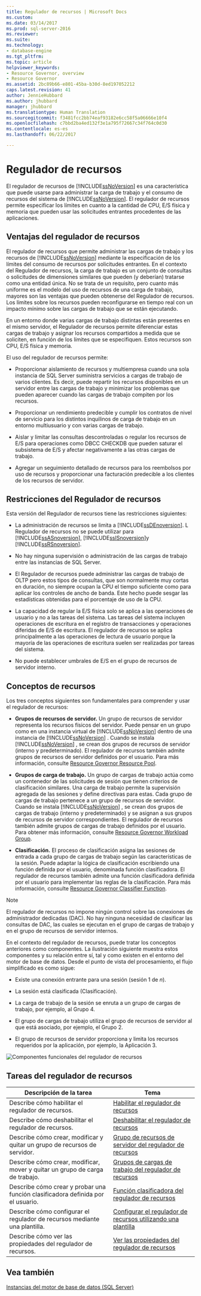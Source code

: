 ```yaml
---
title: Regulador de recursos | Microsoft Docs
ms.custom: 
ms.date: 03/14/2017
ms.prod: sql-server-2016
ms.reviewer: 
ms.suite: 
ms.technology:
- database-engine
ms.tgt_pltfrm: 
ms.topic: article
helpviewer_keywords:
- Resource Governor, overview
- Resource Governor
ms.assetid: 2bc89b66-e801-45ba-b30d-8ed197052212
caps.latest.revision: 41
author: JennieHubbard
ms.author: jhubbard
manager: jhubbard
ms.translationtype: Human Translation
ms.sourcegitcommit: f3481fcc2bb74eaf93182e6cc58f5a06666e10f4
ms.openlocfilehash: c7bbd2ba4ed132f3e1a795f72667c34f764c0d30
ms.contentlocale: es-es
ms.lasthandoff: 06/22/2017

---
```

# <a name="resource-governor"></a>Regulador de recursos
  El regulador de recursos de [!INCLUDE[ssNoVersion](../../includes/ssnoversion-md.md)] es una característica que puede usarse para administrar la carga de trabajo y el consumo de recursos del sistema de [!INCLUDE[ssNoVersion](../../includes/ssnoversion-md.md)]. El regulador de recursos permite especificar los límites en cuanto a la cantidad de CPU, E/S física y memoria que pueden usar las solicitudes entrantes procedentes de las aplicaciones.  
  
## <a name="benefits-of-resource-governor"></a>Ventajas del regulador de recursos  
 El regulador de recursos que permite administrar las cargas de trabajo y los recursos de [!INCLUDE[ssNoVersion](../../includes/ssnoversion-md.md)] mediante la especificación de los límites del consumo de recursos por solicitudes entrantes. En el contexto del Regulador de recursos, la carga de trabajo es un conjunto de consultas o solicitudes de dimensiones similares que pueden (y deberían) tratarse como una entidad única. No se trata de un requisito, pero cuanto más uniforme es el modelo del uso de recursos de una carga de trabajo, mayores son las ventajas que pueden obtenerse del Regulador de recursos. Los límites sobre los recursos pueden reconfigurarse en tiempo real con un impacto mínimo sobre las cargas de trabajo que se están ejecutando.  
  
 En un entorno donde varias cargas de trabajo distintas están presentes en el mismo servidor, el Regulador de recursos permite diferenciar estas cargas de trabajo y asignar los recursos compartidos a medida que se soliciten, en función de los límites que se especifiquen. Estos recursos son CPU, E/S física y memoria.  
  
 El uso del regulador de recursos permite:  
  
-   Proporcionar aislamiento de recursos y multiempresa cuando una sola instancia de SQL Server suministra servicios a cargas de trabajo de varios clientes. Es decir, puede repartir los recursos disponibles en un servidor entre las cargas de trabajo y minimizar los problemas que pueden aparecer cuando las cargas de trabajo compiten por los recursos.  
  
-   Proporcionar un rendimiento predecible y cumplir los contratos de nivel de servicio para los distintos inquilinos de carga de trabajo en un entorno multiusuario y con varias cargas de trabajo.  
  
-   Aislar y limitar las consultas descontroladas o regular los recursos de E/S para operaciones como DBCC CHECKDB que pueden saturar el subsistema de E/S y afectar negativamente a las otras cargas de trabajo.  
  
-   Agregar un seguimiento detallado de recursos para los reembolsos por uso de recursos y proporcionar una facturación predecible a los clientes de los recursos de servidor.  
  
## <a name="resource-governor-constraints"></a>Restricciones del Regulador de recursos  
 Esta versión del Regulador de recursos tiene las restricciones siguientes:  
  
-   La administración de recursos se limita a [!INCLUDE[ssDEnoversion](../../includes/ssdenoversion-md.md)]. L Regulador de recursos no se puede utilizar para [!INCLUDE[ssASnoversion](../../includes/ssasnoversion-md.md)], [!INCLUDE[ssISnoversion](../../includes/ssisnoversion-md.md)]y [!INCLUDE[ssRSnoversion](../../includes/ssrsnoversion-md.md)].  
  
-   No hay ninguna supervisión o administración de las cargas de trabajo entre las instancias de SQL Server.  
  
-   El Regulador de recursos puede administrar las cargas de trabajo de OLTP pero estos tipos de consultas, que son normalmente muy cortas en duración, no siempre ocupan la CPU el tiempo suficiente como para aplicar los controles de ancho de banda. Este hecho puede sesgar las estadísticas obtenidas para el porcentaje de uso de la CPU.  
  
-   La capacidad de regular la E/S física solo se aplica a las operaciones de usuario y no a las tareas del sistema. Las tareas del sistema incluyen operaciones de escritura en el registro de transacciones y operaciones diferidas de E/S de escritura. El regulador de recursos se aplica principalmente a las operaciones de lectura de usuario porque la mayoría de las operaciones de escritura suelen ser realizadas por tareas del sistema.  
  
-   No puede establecer umbrales de E/S en el grupo de recursos de servidor interno.  
  
## <a name="resource-concepts"></a>Conceptos de recursos  
 Los tres conceptos siguientes son fundamentales para comprender y usar el regulador de recursos:  
  
-   **Grupos de recursos de servidor.** Un grupo de recursos de servidor representa los recursos físicos del servidor. Puede pensar en un grupo como en una instancia virtual de [!INCLUDE[ssNoVersion](../../includes/ssnoversion-md.md)] dentro de una instancia de [!INCLUDE[ssNoVersion](../../includes/ssnoversion-md.md)] . Cuando se instala [!INCLUDE[ssNoVersion](../../includes/ssnoversion-md.md)] , se crean dos grupos de recursos de servidor (interno y predeterminado). El regulador de recursos también admite grupos de recursos de servidor definidos por el usuario. Para más información, consulte [Resource Governor Resource Pool](../../relational-databases/resource-governor/resource-governor-resource-pool.md).  
  
-   **Grupos de carga de trabajo.** Un grupo de cargas de trabajo actúa como un contenedor de las solicitudes de sesión que tienen criterios de clasificación similares. Una carga de trabajo permite la supervisión agregada de las sesiones y define directivas para estas. Cada grupo de cargas de trabajo pertenece a un grupo de recursos de servidor. Cuando se instala [!INCLUDE[ssNoVersion](../../includes/ssnoversion-md.md)] , se crean dos grupos de cargas de trabajo (interno y predeterminado) y se asignan a sus grupos de recursos de servidor correspondientes. El regulador de recursos también admite grupos de cargas de trabajo definidos por el usuario. Para obtener más información, consulte [Resource Governor Workload Group](../../relational-databases/resource-governor/resource-governor-workload-group.md).  
  
-   **Clasificación.** El proceso de clasificación asigna las sesiones de entrada a cada grupo de cargas de trabajo según las características de la sesión. Puede adaptar la lógica de clasificación escribiendo una función definida por el usuario, denominada función clasificadora. El regulador de recursos también admite una función clasificadora definida por el usuario para implementar las reglas de la clasificación. Para más información, consulte [Resource Governor Classifier Function](../../relational-databases/resource-governor/resource-governor-classifier-function.md).  
  
> [!NOTE]  
>  El regulador de recursos no impone ningún control sobre las conexiones de administrador dedicadas (DAC). No hay ninguna necesidad de clasificar las consultas de DAC, las cuales se ejecutan en el grupo de cargas de trabajo y en el grupo de recursos de servidor internos.  
  
 En el contexto del regulador de recursos, puede tratar los conceptos anteriores como componentes. La ilustración siguiente muestra estos componentes y su relación entre sí, tal y como existen en el entorno del motor de base de datos. Desde el punto de vista del procesamiento, el flujo simplificado es como sigue:  
  
-   Existe una conexión entrante para una sesión (sesión 1 de *n*).  
  
-   La sesión está clasificada (Clasificación).  
  
-   La carga de trabajo de la sesión se enruta a un grupo de cargas de trabajo, por ejemplo, al Grupo 4.  
  
-   El grupo de cargas de trabajo utiliza el grupo de recursos de servidor al que está asociado, por ejemplo, el Grupo 2.  
  
-   El grupo de recursos de servidor proporciona y limita los recursos requeridos por la aplicación, por ejemplo, la Aplicación 3.  
  
 ![Componentes funcionales del regulador de recursos](../../relational-databases/resource-governor/media/rg-basic-funct-components.gif "Componentes funcionales del regulador de recursos")  
  
## <a name="resource-governor-tasks"></a>Tareas del regulador de recursos  
  
|Descripción de la tarea|Tema|  
|----------------------|-----------|  
|Describe cómo habilitar el regulador de recursos.|[Habilitar el regulador de recursos](../../relational-databases/resource-governor/enable-resource-governor.md)|  
|Describe cómo deshabilitar el regulador de recursos.|[Deshabilitar el regulador de recursos](../../relational-databases/resource-governor/disable-resource-governor.md)|  
|Describe cómo crear, modificar y quitar un grupo de recursos de servidor.|[Grupo de recursos de servidor del regulador de recursos](../../relational-databases/resource-governor/resource-governor-resource-pool.md)|  
|Describe cómo crear, modificar, mover y quitar un grupo de carga de trabajo.|[Grupos de cargas de trabajo del regulador de recursos](../../relational-databases/resource-governor/resource-governor-workload-group.md)|  
|Describe cómo crear y probar una función clasificadora definida por el usuario.|[Función clasificadora del regulador de recursos](../../relational-databases/resource-governor/resource-governor-classifier-function.md)|  
|Describe cómo configurar el regulador de recursos mediante una plantilla.|[Configurar el regulador de recursos utilizando una plantilla](../../relational-databases/resource-governor/configure-resource-governor-using-a-template.md)|  
|Describe cómo ver las propiedades del regulador de recursos.|[Ver las propiedades del regulador de recursos](../../relational-databases/resource-governor/view-resource-governor-properties.md)|  
  
## <a name="see-also"></a>Vea también  
 [Instancias del motor de base de datos &#40;SQL Server&#41;](../../database-engine/configure-windows/database-engine-instances-sql-server.md)  
  
  
